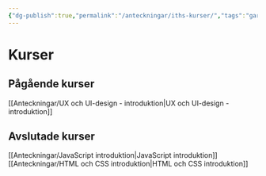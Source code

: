 ```yaml
---
{"dg-publish":true,"permalink":"/anteckningar/iths-kurser/","tags":"gardenEntry"}
---
```



# Kurser
## Pågående kurser
[[Anteckningar/UX och UI-design - introduktion\|UX och UI-design - introduktion]]

## Avslutade kurser
[[Anteckningar/JavaScript introduktion\|JavaScript introduktion]]
[[Anteckningar/HTML och CSS introduktion\|HTML och CSS introduktion]]

